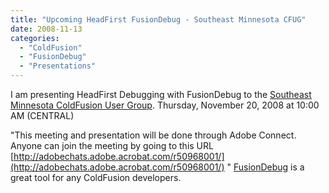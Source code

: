 ```yaml
---
title: "Upcoming HeadFirst FusionDebug - Southeast Minnesota CFUG"
date: 2008-11-13
categories: 
  - "ColdFusion"
  - "FusionDebug"
  - "Presentations"
---
```


I am presenting HeadFirst Debugging with FusionDebug to the [Southeast Minnesota ColdFusion User Group](http://www.bittercoldfusion.com/). Thursday, November 20, 2008 at 10:00 AM (CENTRAL)

"This meeting and presentation will be done through Adobe Connect. Anyone can join the meeting by going to this URL [http://adobechats.adobe.acrobat.com/r50968001/](http://adobechats.adobe.acrobat.com/r50968001/) " [FusionDebug](http://www.fusion-reactor.com/fd/) is a great tool for any ColdFusion developers.
